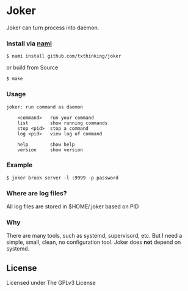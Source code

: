 # Joker

Joker can turn process into daemon.

### Install via [nami](https://github.com/txthinking/nami)

```
$ nami install github.com/txthinking/joker
```

or build from Source

```
$ make
```

### Usage

    joker: run command as daemon

    	<command>   run your command
    	list        show running commands
    	stop <pid>  stop a command
    	log <pid>   view log of command

    	help        show help
    	version     show version

### Example

    $ joker brook server -l :9999 -p password

### Where are log files?

All log files are stored in $HOME/.joker based on PID

### Why

There are many tools, such as systemd, supervisord, etc.
But I need a simple, small, clean, no configuration tool. Joker does **not** depend on systemd.

## License

Licensed under The GPLv3 License
